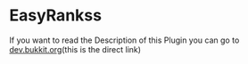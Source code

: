 # EasyRankss
If you want to read the Description of this Plugin you can go to 
[dev.bukkit.org](https://dev.bukkit.org/projects/easyrankss)(this is the direct link)

